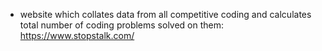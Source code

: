 - website which collates data from all competitive coding and calculates total number of coding problems solved on them: https://www.stopstalk.com/
